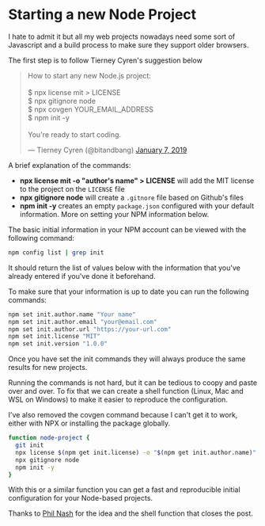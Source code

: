 # Starting a new Node Project

I hate to admit it but all my web projects nowadays need some sort of Javascript and a build process to make sure they support older browsers.

The first step is to follow Tierney Cyren's suggestion below

<blockquote class="twitter-tweet"><p lang="en" dir="ltr">How to start any new Node.js project:<br><br>$ npx license mit &gt; LICENSE<br>$ npx gitignore node<br>$ npx covgen YOUR_EMAIL_ADDRESS<br>$ npm init -y<br><br>You&#39;re ready to start coding.</p>&mdash; Tierney Cyren (@bitandbang) <a href="https://twitter.com/bitandbang/status/1082331715471925250?ref_src=twsrc%5Etfw">January 7, 2019</a></blockquote> <script async src="https://platform.twitter.com/widgets.js" charset="utf-8"></script>

A brief explanation of the commands:

* **npx license mit -o "author's name" > LICENSE** will add the MIT license to the project on the `LICENSE` file
* **npx gitignore node** will create a `.gitnore` file based on Github's files
* **npm init -y** creates an empty `package.json` configured with your default information. More on setting your NPM information below.

The basic initial information in your NPM account can be viewed with the following command:

```bash
npm config list | grep init
```

It should return the list of values below with the information that you've already entered if you've done it beforehand.

To make sure that your information is up to date you can run the following commands:

```bash
npm set init.author.name "Your name"
npm set init.author.email "your@email.com"
npm set init.author.url "https://your-url.com"
npm set init.license "MIT"
npm set init.version "1.0.0"
```

Once you have set the init commands they will always produce the same results for new projects.

Running the commands is not hard, but it can be tedious to coopy and paste over and over. To fix that we can create a shell function (Linux, Mac and WSL on Windows) to make it easier to reproduce the configuration.

I've also removed the covgen command because I can't get it to work, either with NPX or installing the package globally.

```bash
function node-project {
  git init
  npx license $(npm get init.license) -o "$(npm get init.author.name)" > LICENSE
  npx gitignore node
  npm init -y
}
```

With this or a similar function you can get a fast and reproducible initial configuration for your Node-based projects.

Thanks to [Phil Nash](https://philna.sh/blog/2019/01/10/how-to-start-a-node-js-project/) for the idea and the shell function that closes the post.

